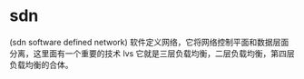 <!--
 * @Author: shgopher shgopher@gmail.com
 * @Date: 2024-09-15 17:04:57
 * @LastEditors: shgopher shgopher@gmail.com
 * @LastEditTime: 2024-09-21 23:39:26
 * @FilePath: /luban/系统设计基础/网络在系统设计中的作用/SDN/README.md
 * @Description: 
 * 
 * Copyright (c) 2024 by shgopher, All Rights Reserved. 
-->
# sdn
(sdn software defined network) 软件定义网络，它将网络控制平面和数据层面分离，这里面有一个重要的技术 lvs 它就是三层负载均衡，二层负载均衡，第四层负载均衡的合体。